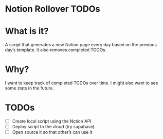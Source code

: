 # Notion Rollover TODOs

# What is it?

A script that generates a new Notion page every day based on the previous day’s template. It also removes completed TODOs.

# Why?

I want to keep track of completed TODOs over time. I might also want to see some stats in the future.

# TODOs

- [ ] Create local script using the Notion API
- [ ] Deploy script to the cloud (try supabase)
- [ ] Open source it so that other’s can use it
